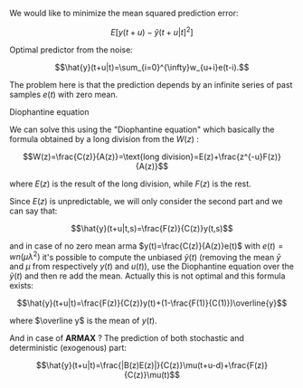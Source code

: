 
We would like to minimize the mean squared prediction error:

$$E[y(t+u)-\hat{y}(t+u|t]^{2}]$$

Optimal predictor from the noise:

$$\hat{y}(t+u|t)=\sum_{i=0}^{\infty}w_{u+i}e(t-i).$$


The problem here is that the prediction depends by an infinite series of past samples $e(t)$ with zero mean. 

Diophantine equation

We can solve this using the "Diophantine equation" which basically the formula obtained by a long division from the $W(z)$  : 


$$W(z)=\frac{C(z)}{A(z)}=\text{long division}=E(z)+\frac{z^{-u}F(z)}{A(z)}$$

where $E(z)$ is the result of the long division, while $F(z)$ is the rest. 

Since $E(z)$ is unpredictable, we will only consider the second part and we can say that:

$$\hat{y}(t+u|t,s)=\frac{F(z)}{C(z)}y(t,s)$$

and in case of no zero mean arma $y(t)=\frac{C(z)}{A(z)}e(t)$ with $e(t)=wn(\mu\lambda ^2)$  it's possible to compute the unbiased $\tilde y(t)$ (removing the mean $\bar y$ and $\mu$ from respectively $y(t)$ and $u(t)$), use the Diophantine equation over the $\tilde y (t)$ and then re add the mean. 
Actually this is not optimal and this formula exists:

$$\hat{y}(t+u|t)=\frac{F(z)}{C(z)}y(t)+(1-\frac{F(1)}{C(1)})\overline{y}$$

where $\overline y$ is the mean of $y(t)$.


And in case of **ARMAX** ? 
The prediction of both stochastic and deterministic (exogenous) part: 

$$\hat{y}(t+u|t)=\frac{|B(z)E(z)|}{C(z)}\mu(t+u-d)+\frac{F(z)}{C(z)}\mu(t)$$